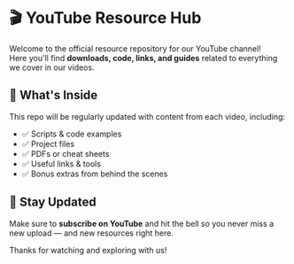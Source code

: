 # 🎬 YouTube Resource Hub

Welcome to the official resource repository for our YouTube channel!  
Here you'll find **downloads, code, links, and guides** related to everything we cover in our videos.

## 📁 What's Inside

This repo will be regularly updated with content from each video, including:
- ✅ Scripts & code examples
- ✅ Project files
- ✅ PDFs or cheat sheets
- ✅ Useful links & tools
- ✅ Bonus extras from behind the scenes

## 🔔 Stay Updated

Make sure to **subscribe on YouTube** and hit the bell so you never miss a new upload — and new resources right here.

Thanks for watching and exploring with us!
